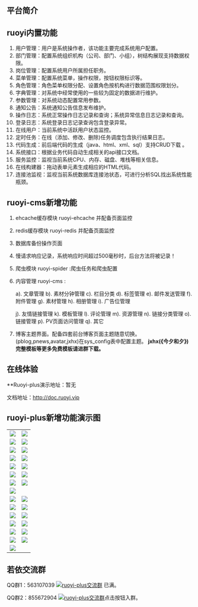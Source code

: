 ## 平台简介
## ruoyi内置功能

1.  用户管理：用户是系统操作者，该功能主要完成系统用户配置。
2.  部门管理：配置系统组织机构（公司、部门、小组），树结构展现支持数据权限。
3.  岗位管理：配置系统用户所属担任职务。
4.  菜单管理：配置系统菜单，操作权限，按钮权限标识等。
5.  角色管理：角色菜单权限分配、设置角色按机构进行数据范围权限划分。
6.  字典管理：对系统中经常使用的一些较为固定的数据进行维护。
7.  参数管理：对系统动态配置常用参数。
8.  通知公告：系统通知公告信息发布维护。
9.  操作日志：系统正常操作日志记录和查询；系统异常信息日志记录和查询。
10. 登录日志：系统登录日志记录查询包含登录异常。
11. 在线用户：当前系统中活跃用户状态监控。
12. 定时任务：在线（添加、修改、删除)任务调度包含执行结果日志。
13. 代码生成：前后端代码的生成（java、html、xml、sql）支持CRUD下载 。
14. 系统接口：根据业务代码自动生成相关的api接口文档。
15. 服务监控：监视当前系统CPU、内存、磁盘、堆栈等相关信息。
16. 在线构建器：拖动表单元素生成相应的HTML代码。
17. 连接池监视：监视当前系统数据库连接池状态，可进行分析SQL找出系统性能瓶颈。

## ruoyi-cms新增功能
1. ehcache缓存模块 ruoyi-ehcache 并配备页面监控
2. redis缓存模块 ruoyi-redis 并配备页面监控
3. 数据库备份操作页面
4. 慢请求响应记录，系统响应时间超过500毫秒时，后台方法将被记录！
5. 爬虫模块 ruoyi-spider :爬虫任务和爬虫配置
6. 内容管理 ruoyi-cms :

    a). 文章管理 b). 素材分钟管理 c). 栏目分类 d). 标签管理 e). 邮件发送管理 f). 附件管理  g). 素材管理  h). 相册管理  i). 广告位管理
    
    j). 友情链接管理  k). 模板管理 l). 评论管理  m). 资源管理  n). 链接分类管理 o). 链接管理 p). PV页面访问管理 q). 其它

7. 博客主题界面。配备四套前台博客页面主题随意切换。(pblog,pnews,avatar,jxhx)在sys_config表中配置主题。 **jxhx(《今夕和夕》)完整模板等更多免费模板请进群下载。** 

## 在线体验

**Ruoyi-plus演示地址：暂无

文档地址：http://doc.ruoyi.vip
## ruoyi-plus新增功能演示图
<table>
    <tr>
        <td><img src="https://images.gitee.com/uploads/images/2019/1204/090811_47d8563a_528854.png "/></td>
        <td><img src="https://images.gitee.com/uploads/images/2019/1204/090954_1cf23ae8_528854.png "/></td>
    </tr>
    <tr>
        <td><img src="https://images.gitee.com/uploads/images/2019/1204/091030_92471a5c_528854.png "/></td>
        <td><img src="https://images.gitee.com/uploads/images/2019/1204/091108_8d470b37_528854.png "/></td>
    </tr>
    <tr>
        <td><img src="https://images.gitee.com/uploads/images/2019/1204/091141_ac064647_528854.png "/></td>
        <td><img src="https://images.gitee.com/uploads/images/2019/1204/091415_f92464ed_528854.png "/></td>
    </tr>
    <tr>
        <td><img src="https://images.gitee.com/uploads/images/2019/1204/092642_d112390c_528854.png "/></td>
        <td><img src="https://images.gitee.com/uploads/images/2019/1204/092730_196ee826_528854.png "/></td>
    </tr>
    <tr>
        <td><img src="https://images.gitee.com/uploads/images/2019/1204/092815_8077e037_528854.png "/></td>
        <td><img src="https://images.gitee.com/uploads/images/2019/1204/092845_94536ad4_528854.png "/></td>
    </tr>
    <tr>
        <td><img src="https://images.gitee.com/uploads/images/2019/1204/092913_9546de2a_528854.png "/></td>
        <td><img src="https://images.gitee.com/uploads/images/2019/1204/092939_bc6be9ff_528854.png "/></td>
    </tr>
    <tr>
        <td><img src="https://images.gitee.com/uploads/images/2019/1204/093001_198199f7_528854.png "/></td>
        <td><img src="https://images.gitee.com/uploads/images/2019/1204/093028_b95622f8_528854.png "/></td>
    </tr>
    <tr>
        <td><img src="https://images.gitee.com/uploads/images/2019/1204/093057_9246cb3c_528854.png "/></td>
        <td></td>
    </tr>
    <tr>
        <td><img src="https://images.gitee.com/uploads/images/2019/1204/093213_b4d429a4_528854.png "/></td>
        <td><img src="https://images.gitee.com/uploads/images/2019/1204/093235_e0ed62c1_528854.png "/></td>
    </tr>
    <tr>
        <td><img src="https://images.gitee.com/uploads/images/2019/1204/093348_e8c7ed2c_528854.png "/></td>
        <td><img src="https://images.gitee.com/uploads/images/2019/1204/093408_086be17c_528854.png "/></td>
    </tr>
<tr>
        <td><img src="https://images.gitee.com/uploads/images/2019/1204/093800_5d6fbeac_528854.png "/></td>
        <td><img src="https://images.gitee.com/uploads/images/2019/1204/093823_a514c451_528854.png "/></td>
    </tr>
<tr>
        <td><img src="https://images.gitee.com/uploads/images/2019/1204/093846_075bb6da_528854.png "/></td>
        <td><img src="https://images.gitee.com/uploads/images/2019/1204/093905_e30594b8_528854.png "/></td>
    </tr>
<tr>
        <td><img src="https://images.gitee.com/uploads/images/2019/1204/093930_38d41d49_528854.png "/></td>
        <td><img src="https://images.gitee.com/uploads/images/2019/1204/093950_acd73179_528854.png "/></td>
    </tr>
    <tr>
        <td><img src="https://images.gitee.com/uploads/images/2019/1204/095538_dae0e203_528854.png "/></td>
        <td><img src="https://images.gitee.com/uploads/images/2019/1204/095605_6ca01ed5_528854.png "/></td>
    </tr>
    <tr>
        <td><img src="https://images.gitee.com/uploads/images/2019/1204/095636_bd90c4cd_528854.png "/></td>
        <td></td>
    </tr>
</table>

## 若依交流群

QQ群1：563107039 <a target="_blank" href="//shang.qq.com/wpa/qunwpa?idkey=e7f5ea33bd5276472e7d3509d17a8d54ec201ed3fd5532006b1a27fba045e1ce"><img border="0" src="//pub.idqqimg.com/wpa/images/group.png" alt="ruoyi-plus交流群" title="ruoyi-plus交流群1"></a>  已满。

QQ群2：855672904 <a target="_blank" href="https://qm.qq.com/cgi-bin/qm/qr?k=rKG-4DRIkhufiiPaoI8tVWPk9yK8klCx&jump_from=webapi"><img border="0" src="//pub.idqqimg.com/wpa/images/group.png" alt="ruoyi-plus交流群" title="ruoyi-plus2交流群"></a>点击按钮入群。
